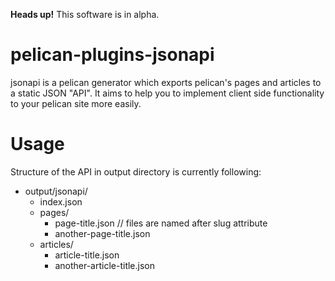 **Heads up!** This software is in alpha.

# pelican-plugins-jsonapi
jsonapi is a pelican generator which exports pelican's pages and articles to a static JSON "API". It aims to help you to implement client side functionality to your pelican site more easily.

# Usage
Structure of the API in output directory is currently following:
- output/jsonapi/
  - index.json
  - pages/
    - page-title.json // files are named after slug attribute
    - another-page-title.json
  - articles/
    - article-title.json
    - another-article-title.json
